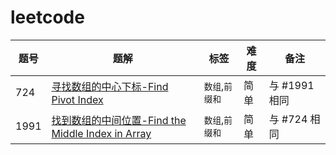 # leetcode



|  题号 | 题解                                                                                                         | 标签         | 难度 | 备注        |
| -- |------------------------------------------------------------------------------------------------------------|------------|----|-----------|
|   724 | [寻找数组的中心下标-Find Pivot Index](/solution/0701-0800/724.Find%20Pivot%20Index/README.md)  | `数组`,`前缀和` | 简单 | 与 #1991 相同 |
|   1991 | [找到数组的中间位置-Find the Middle Index in Array](/solution/1901-2000/1991.Find%20the%20Middle%20Index%20in%20Array/README.md) | `数组`,`前缀和` | 简单 | 与 #724 相同 |

